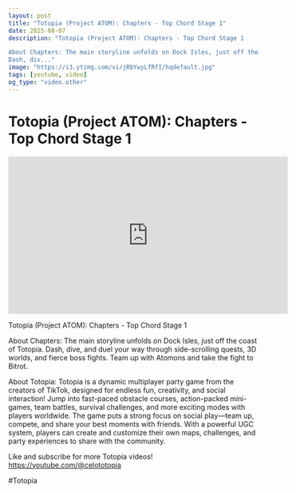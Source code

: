 ```yaml
---
layout: post
title: "Totopia (Project ATOM): Chapters - Top Chord Stage 1"
date: 2025-08-07
description: "Totopia (Project ATOM): Chapters - Top Chord Stage 1

About Chapters: The main storyline unfolds on Dock Isles, just off the coast of Totopia.
Dash, div..."
image: "https://i3.ytimg.com/vi/jRbYwyLfRfI/hqdefault.jpg"
tags: [youtube, video]
og_type: "video.other"
---
```


<script type="application/ld+json">
{
  "@context": "http://schema.org",
  "@type": "VideoObject",
  "name": "Totopia (Project ATOM): Chapters - Top Chord Stage 1",
  "description": "Totopia (Project ATOM): Chapters - Top Chord Stage 1\n\nAbout Chapters: The main storyline unfolds on Dock Isles, just off the coast of Totopia.\nDash, dive, and duel your way through side-scrolling quests, 3D worlds, and fierce boss fights. Team up with Atomons and take the fight to Bitrot.\n\nAbout Totopia: Totopia is a dynamic multiplayer party game from the creators of TikTok, designed for endless fun, creativity, and social interaction! Jump into fast-paced obstacle courses, action-packed mini-games, team battles, survival challenges, and more exciting modes with players worldwide. The game puts a strong focus on social play\u2014team up, compete, and share your best moments with friends. With a powerful UGC system, players can create and customize their own maps, challenges, and party experiences to share with the community.\n\nLike and subscribe for more Totopia videos! https://youtube.com/@celototopia\n\n#Totopia",
  "thumbnailUrl": "https://i3.ytimg.com/vi/jRbYwyLfRfI/hqdefault.jpg",
  "uploadDate": "2025-08-07T17:49:19",
  "embedUrl": "https://www.youtube.com/embed/jRbYwyLfRfI",
  "publisher": {
    "@type": "Person",
    "name": "Celo Zaga"
  },
  "mainEntityOfPage": {
    "@type": "WebPage",
    "@id": "https://celozaga.github.io/2025/08/07/totopia-(project-atom):-chapters---top-chord-stage-1-jRbYwyLfRfI.html"
  },
  "duration": "PT0M0S"
}
</script>

<script type="application/ld+json">
{
  "@context": "http://schema.org",
  "@type": "BlogPosting",
  "headline": "Totopia (Project ATOM): Chapters - Top Chord Stage 1",
  "image": "https://i3.ytimg.com/vi/jRbYwyLfRfI/hqdefault.jpg",
  "publisher": {
    "@type": "Person",
    "name": "Celo Zaga"
  },
  "url": "https://celozaga.github.io/2025/08/07/totopia-(project-atom):-chapters---top-chord-stage-1-jRbYwyLfRfI.html",
  "datePublished": "2025-08-07T17:49:19",
  "dateCreated": "2025-08-07T17:49:19",
  "dateModified": "2025-08-07T17:49:19",
  "description": "Totopia (Project ATOM): Chapters - Top Chord Stage 1\n\nAbout Chapters: The main storyline unfolds on Dock Isles, just off the coast of Totopia.\nDash, div...",
  "author": {
    "@type": "Person",
    "name": "Celo Zaga"
  },
  "mainEntityOfPage": {
    "@type": "WebPage",
    "@id": "https://celozaga.github.io/2025/08/07/totopia-(project-atom):-chapters---top-chord-stage-1-jRbYwyLfRfI.html"
  }
}
</script>

<h1 class="youtube-post-title">Totopia (Project ATOM): Chapters - Top Chord Stage 1</h1>

<iframe width="560" height="315" src="https://www.youtube.com/embed/jRbYwyLfRfI" class="youtube-post-embed" frameborder="0" allowfullscreen></iframe>

<p class="youtube-post-description">Totopia (Project ATOM): Chapters - Top Chord Stage 1

About Chapters: The main storyline unfolds on Dock Isles, just off the coast of Totopia.
Dash, dive, and duel your way through side-scrolling quests, 3D worlds, and fierce boss fights. Team up with Atomons and take the fight to Bitrot.

About Totopia: Totopia is a dynamic multiplayer party game from the creators of TikTok, designed for endless fun, creativity, and social interaction! Jump into fast-paced obstacle courses, action-packed mini-games, team battles, survival challenges, and more exciting modes with players worldwide. The game puts a strong focus on social play—team up, compete, and share your best moments with friends. With a powerful UGC system, players can create and customize their own maps, challenges, and party experiences to share with the community.

Like and subscribe for more Totopia videos! https://youtube.com/@celototopia

#Totopia</p>
